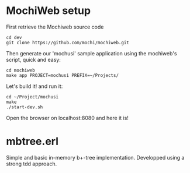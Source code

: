 MochiWeb setup
=============================

First retrieve the Mochiweb source code

    cd dev
    git clone https://github.com/mochi/mochiweb.git

Then generate our 'mochusi' sample application using the mochiweb's script, quick and easy:

	cd mochiweb
    make app PROJECT=mochusi PREFIX=~/Projects/

Let's build it! and run it:

    cd ~/Project/mochusi
    make
    ./start-dev.sh

Open the browser on localhost:8080 and here it is!

	
mbtree.erl
=============================

Simple and basic in-memory b+-tree implementation.
Developped using a strong tdd approach.


